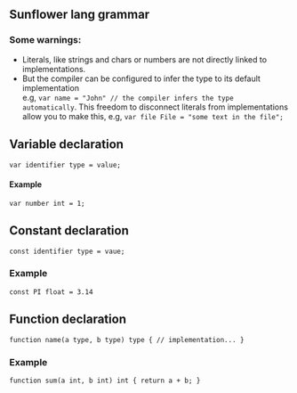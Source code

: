## Sunflower lang grammar

### Some warnings:

- Literals, like strings and chars or numbers are not directly linked to implementations.
- But the compiler can be configured to infer the type to its default implementation  
e.g, `var name = "John" // the compiler infers the type automatically`.
This freedom to disconnect literals from implementations allow you to make this, e.g, `var file File = "some text in the file";`


## Variable declaration

`var identifier type = value;`

#### Example

`var number int = 1;`

## Constant declaration

`const identifier type = vaue;`

### Example

`const PI float = 3.14`

## Function declaration

`
function name(a type, b type) type {
  // implementation...
}
`

### Example

`
function sum(a int, b int) int {
  return a + b;
}
`
